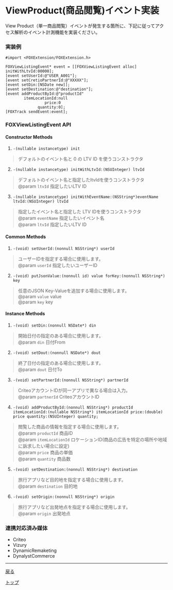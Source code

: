 # ViewProduct(商品閲覧)イベント実装

View Product（単一商品閲覧）イベントが発生する箇所に、下記に従ってアクセス解析のイベント計測機能を実装ください。

### 実装例

```objc
#import <FOXExtension/FOXExtension.h>

FOXViewListingEvent* event = [[FOXViewListingEvent alloc] initWithLtvId:00000];
[event setUserId:@"USER_A001"];
[event setCretioPartnerId:@"XXXXX"];
[event setDin:[NSDate new]];
[event setDestination:@"destination"];
[event addProductById:@"productId"
        itemLocationId:null
                 price:0
              quantity:0];
[FOXTrack sendEvent:event];
```


### FOXViewListingEvent API

#### Constructor Methods
1. `-(nullable instancetype) init`
> デフォルトのイベント名と 0 の LTV ID を使うコンストラクタ

2. `-(nullable instancetype) initWithLtvId:(NSUInteger) ltvId`
> デフォルトのイベント名と指定したltvIdを使うコンストラクタ
> <br/>@param `ltvId` 指定したいLTV ID

3. `-(nullable instancetype) initWithEventName:(NSString*)eventName ltvId:(NSUInteger) ltvId`
> 指定したイベント名と指定した LTV IDを使うコンストラクタ
> <br/>@param `eventName` 指定したいイベント名
> <br/>@param `ltvId` 指定したいLTV ID

#### Common Methods
1. `-(void) setUserId:(nonnull NSString*) userId`
> ユーザーIDを指定する場合に使用します。
> <br/>@param `userId` 指定したいユーザーID

2. `-(void) putJsonValue:(nonnull id) value forKey:(nonnull NSString*) key`
> 任意のJSON Key-Valueを追加する場合に使用します。
> <br/>@param `value` value
> <br/>@param `key` key


#### Instance Methods
1. `-(void) setDin:(nonnull NSDate*) din`
> 開始日付の指定のある場合に使用します。
> <br/>@param `din` 日付From

2. `-(void) setDout:(nonnull NSDate*) dout`
> 終了日付の指定のある場合に使用します。
> <br/>@param `dout` 日付To

3. `-(void) setPartnerId:(nonnull NSString*) partnerId`
> CriteoアカウントIDが同一アプリで異なる場合は入力。
> <br/>@param `partnerId` CriteoアカウントID

4. `-(void) addProductById:(nonnull NSString*) productId itemLocationId:(nullable NSString*) itemLocationId price:(double) price quantity:(NSUInteger) quantity;
`
> 閲覧した商品の情報を指定する場合に使用します。
> <br/>@param `productId` 商品ID
> <br/>@param `itemLocationId` ロケーションID(商品の広告を特定の場所や地域に訴求したい場合に設定)
> <br/>@param `price` 商品の単価
> <br/>@param `quantity` 商品数

5. `-(void) setDestination:(nonnull NSString*) destination`
> 旅行アプリなど目的地を指定する場合に使用します。
> <br/>@param `destination` 目的地

6. `-(void) setOrigin:(nonnull NSString*) origin`
> 旅行アプリなど出発地点を指定する場合に使用します。
> <br/>@param `origin` 出発地点


### 連携対応済み媒体

* Criteo
* Vizury
* DynamicRemaketing
* DynalystCommerce


---
[戻る](../../../track_events/README.md#supported_events)

[トップ](/4.x/lang/ja/README.md)

